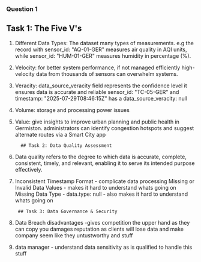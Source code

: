 ### Question 1

## Task 1: The Five V's

1. Different Data Types: The dataset many types of measurements. e.g the record with sensor_id: "AQ-01-GER" measures air quality in AQI units, while sensor_id: "HUM-01-GER" measures humidity in percentage (%).

2. Velocity: for better system performance, if not managed efficiently high-velocity data from thousands of sensors can overwhelm systems.

3. Veracity: data_source_veracity field represents the confidence level
it ensures data is accurate and reliable
sensor_id: "TC-05-GER" and timestamp: "2025-07-29T08:46:15Z" has a data_source_veracity: null

4. Volume: storage and processing power issues

5. Value: give insights to improve urban planning and public health in Germiston.
administrators can identify congestion hotspots and suggest alternate routes via a Smart City app

         ## Task 2: Data Quality Assessment

1. Data quality refers to the degree to which data is accurate, complete, consistent, timely, and relevant, enabling it to serve its intended purpose effectively.

2. Inconsistent Timestamp Format - complicate data processing
Missing or Invalid Data Values - makes it hard to understand whats going on
Missing Data Type - data.type: null - also makes it hard to understand whats going on

        ## Task 3: Data Governance & Security

2. Data Breach disadvantages
-gives competition the upper hand as they can copy you 
damages reputation as clients will lose data and make company seem like they untustworthy and stuff

3. data manager - understand data sensitivity as is qualified to handle this stuff